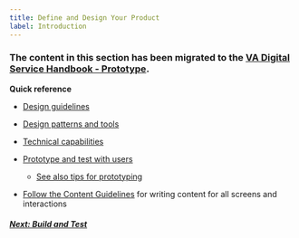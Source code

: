 ```yaml
---
title: Define and Design Your Product
label: Introduction
---
```


### The content in this section has been migrated to the <a title="go to Alpha" href="https://department-of-veterans-affairs.github.io/va-digital-service-handbook/delivery/prototype/index.html" target="_blank">VA Digital Service Handbook - Prototype</a>.

**Quick reference**

* <a title="go to Design Guide" href="https://department-of-veterans-affairs.github.io/va-digital-service-handbook/resources/design" target="_blank">Design guidelines</a>

* <a title="go to design patterns and tools" href="https://department-of-veterans-affairs.github.io/va-digital-service-handbook/resources/design#design-tools" target="_blank">Design patterns and tools</a>

* <a title="go to technical discovery" href="https://department-of-veterans-affairs.github.io/va-digital-service-handbook/resources/more/technical-discovery" target="_blank">Technical capabilities</a>

* <a title="go to Design Sprints" href="https://department-of-veterans-affairs.github.io/va-digital-service-handbook/delivery/prototype/activities#activities" target="_blank">Prototype and test with users</a>

  * <a title="go to prototyping" href="https://department-of-veterans-affairs.github.io/va-digital-service-handbook/resources/more/prototyping-tips" target="_blank">See also tips for prototyping</a>

* <a title="go to Content Guidelines" href="https://github.com/department-of-veterans-affairs/vets.gov-content-style-guide" target="_blank">Follow the Content Guidelines</a> for writing content for all screens and interactions


<!-- Next Button -->
<a href='../building-and-testing/building-and-testing-intro'><div class="next-button"><h5 class="next-text">Next: Build and Test</h5></div></a>

